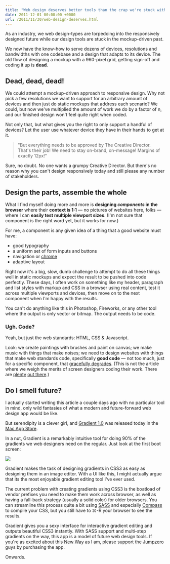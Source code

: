 ```yaml
---
title: "Web design deserves better tools than the crap we're stuck with now"
date: 2011-12-01 00:00:00 +0000
url: /2011/11/30/web-design-deserves.html
---
```


As an industry, we web design-types are torpedoing into the responsively designed future while our design tools are stuck in the mockup-driven past.

We now have the know-how to serve dozens of devices, resolutions and bandwidths with one codebase and a design that adapts to its device. The old flow of designing a mockup with a 960-pixel grid, getting sign-off and coding it up is **dead**.

## Dead, dead, dead!

We could attempt a mockup-driven approach to responsive design. Why not pick a few resolutions we want to support for an arbitrary amount of devices and then just do static mockups that address each scenario? We could, but now we've multiplied the amount of work we do by a factor of n, and our finished design won't feel quite right when coded.

Not only that, but what gives you the right to only support a handful of devices? Let the user use whatever device they have in their hands to get at it.

> "But everything needs to be approved by The Creative Director. That's their job! We need to stay on-brand, on-message! Margins of exactly 12px!"

Sure, no doubt. No one wants a grumpy Creative Director. But there's no reason why you can't design responsively today and still please any number of stakeholders.

## Design the parts, assemble the whole

What I find myself doing more and more is **designing _components_ in the browser** where their **context is 1:1** — no pictures of websites here, folks — where I can **easily test multiple viewport sizes**. (I'm not sure that component is the right word yet, but it works for now.)

For me, a component is any given idea of a thing that a good website must have:

-   good typography
-   a uniform set of form inputs and buttons
-   navigation or [chrome](http://www.mediawiki.org/wiki/Athena#Notes_on_Nomenclature)
-   adaptive layout

Right now it's a big, slow, dumb challenge to attempt to do all these things well in static mockups and expect the result to be pushed into code perfectly. These days, I often work on something like my header, paragraph and list styles with markup and CSS in a browser using real content, test it across multiple viewports and devices, then move on to the next component when I'm happy with the results.

You can't do anything like this in Photoshop, Fireworks, or any other tool where the output is only vector or bitmap. The output needs to be code.

### Ugh. Code?

Yeah, but just the web standards: HTML, CSS & Javascript.

Look: we create paintings with brushes and paint on canvas; we make music with things that make noises; we need to design websites with things that make web standards code, specifically **good code** — not too much, just for a specific component, that [gracefully degrades](http://www.digital-web.com/articles/fluid_thinking/). (This is not the article where we weigh the merits of screen designers coding their work. There are [plenty](http://www.google.com/search?client=safari&rls=en&q=web+designers+should+code&ie=UTF-8&oe=UTF-8) [out there](http://www.google.com/search?client=safari&rls=en&q=web+designers+should+code&ie=UTF-8&oe=UTF-8#hl=en&client=safari&rls=en&sa=X&ei=N_DWTsTEHue60QHSx-mCDg&ved=0CBoQBSgA&q=web+designers+should+not+code&spell=1&bav=on.2,or.r_gc.r_pw.r_cp.,cf.osb&fp=191ba1b4eac78944&biw=1395&bih=671).)

## Do I smell future?

I actually started writing this article a couple days ago with no particular tool in mind, only wild fantasies of what a modern and future-forward web design app would be like.

But serendipity is a clever girl, and [Gradient 1.0](http://www.gradientapp.com/) was released today in the [Mac App Store](http://itunes.apple.com/us/app/gradient/id481981128?ls=1&mt=12).

In a nut, Gradient is a remarkably intuitive tool for doing 90% of the gradients we web designers need on the regular. Just look at the first boot screen:

<p class="img"><img src="//ericdfields.s3.amazonaws.com/img/gradientapp_1.0_first-boot.png"></p>

Gradient makes the task of designing gradients in CSS3 as easy as designing them in an image editor. With a UI like this, I might actually argue that its the most enjoyable gradient editing tool I've ever used.

The current problem with creating gradients using CSS3 is the boatload of vendor prefixes you need to make them work across browser, as well as having a fall-back strategy (usually a solid color) for older browsers. You can streamline this process quite a bit using [SASS](http://sass-lang.com/) and especially [Compass](http://compass-style.org/) to compile your CSS, but you still have to ⌘-R your browser to see the results.

Gradient gives you a sexy interface for interactive gradient editing and outputs beautiful CSS3 instantly. With SASS support and multi-step gradients on the way, this app is a model of future web design tools. If you're as excited about this [New Way](http://www.youtube.com/watch?v=V0_WJDige0s "Jump to 1:00") as I am, please support the [Jumpzero](http://jumpzero.com/) guys by purchasing the app.

Onwards.
